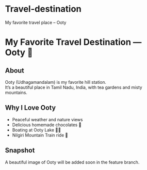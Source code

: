 # Travel-destination
My favorite travel place – Ooty

# My Favorite Travel Destination — Ooty 🌄

## About
Ooty (Udhagamandalam) is my favorite hill station.  
It’s a beautiful place in Tamil Nadu, India, with tea gardens and misty mountains.

## Why I Love Ooty
- Peaceful weather and nature views  
- Delicious homemade chocolates 🍫  
- Boating at Ooty Lake 🚣‍♂️  
- Nilgiri Mountain Train ride 🚂

## Snapshot
A beautiful image of Ooty will be added soon in the feature branch.
